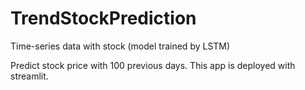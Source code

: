 # TrendStockPrediction
Time-series data with stock (model trained by LSTM)

Predict stock price with 100 previous days. This app is deployed with streamlit.

